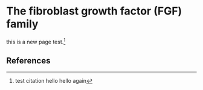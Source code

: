 # The fibroblast growth factor (FGF) family

this is a new page test.[^test]

## References

[^test]: test citation
    hello
    hello again